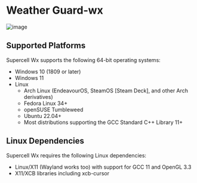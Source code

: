 # Weather Guard-wx


![image](https://supercell-wx.readthedocs.io/en/latest/_images/initial-setup-03-initial-configured-small.png)

## Supported Platforms

Supercell Wx supports the following 64-bit operating systems:

- Windows 10 (1809 or later)
- Windows 11
- Linux
  - Arch Linux (EndeavourOS, SteamOS [Steam Deck], and other Arch derivatives)
  - Fedora Linux 34+
  - openSUSE Tumbleweed
  - Ubuntu 22.04+
  - Most distributions supporting the GCC Standard C++ Library 11+
 
## Linux Dependencies

Supercell Wx requires the following Linux dependencies:

- Linux/X11 (Wayland works too) with support for GCC 11 and OpenGL 3.3
- X11/XCB libraries including xcb-cursor
 

